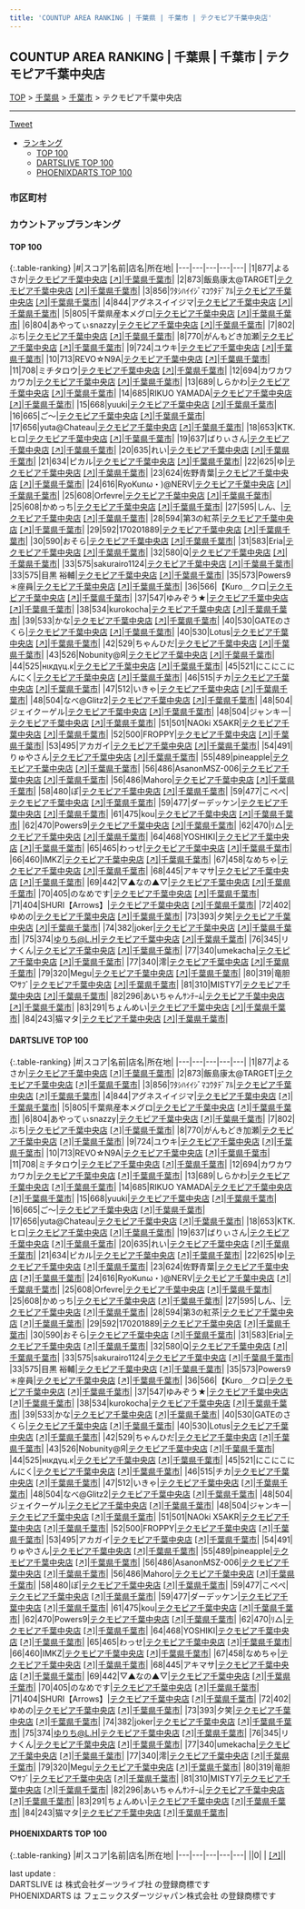 ```yaml
---
title: 'COUNTUP AREA RANKING | 千葉県 | 千葉市 | テクモピア千葉中央店'
---
```

## COUNTUP AREA RANKING | 千葉県 | 千葉市 | テクモピア千葉中央店

[TOP](/darts/rank/) > [千葉県](/darts/rank/千葉県/) > [千葉市](/darts/rank/千葉県/千葉市/) > テクモピア千葉中央店

___

<a href="https://twitter.com/share?ref_src=twsrc%5Etfw" data-text="COUNTUP AREA RANKING | 千葉県千葉市テクモピア千葉中央店" class="twitter-share-button" data-hashtags="DARTSLIVE,PHOENIXDARTS,darts,ダーツ" data-show-count="false">Tweet</a>

* [ランキング](#カウントアップランキング)
    * [TOP 100](#top-100)
    * [DARTSLIVE TOP 100](#dartslive-top-100)
    * [PHOENIXDARTS TOP 100](#phoenixdarts-top-100)

### 市区町村

<ul>

</ul>

### カウントアップランキング

#### TOP 100



{:.table-ranking}
|#|スコア|名前|店名|所在地|
|---|---|---|---|---|
|1|877|<span class="rank-name-dl">よるさか</span>|<a href="/darts/rank/shops/e2816240b1d496915f9f3321c1147265.html">テクモピア千葉中央店</a> <a href="https://search.dartslive.com/jp/shop/e2816240b1d496915f9f3321c1147265">[↗]</a>|<a href="/darts/rank/千葉県/千葉市">千葉県千葉市</a>|
|2|873|<span class="rank-name-dl">飯島康太@TARGET</span>|<a href="/darts/rank/shops/e2816240b1d496915f9f3321c1147265.html">テクモピア千葉中央店</a> <a href="https://search.dartslive.com/jp/shop/e2816240b1d496915f9f3321c1147265">[↗]</a>|<a href="/darts/rank/千葉県/千葉市">千葉県千葉市</a>|
|3|856|<span class="rank-name-dl">ﾜﾀｼﾊｲｲｼﾞﾏｺｳﾀﾃﾞｱﾙ</span>|<a href="/darts/rank/shops/e2816240b1d496915f9f3321c1147265.html">テクモピア千葉中央店</a> <a href="https://search.dartslive.com/jp/shop/e2816240b1d496915f9f3321c1147265">[↗]</a>|<a href="/darts/rank/千葉県/千葉市">千葉県千葉市</a>|
|4|844|<span class="rank-name-dl">アグネスイイジマ</span>|<a href="/darts/rank/shops/e2816240b1d496915f9f3321c1147265.html">テクモピア千葉中央店</a> <a href="https://search.dartslive.com/jp/shop/e2816240b1d496915f9f3321c1147265">[↗]</a>|<a href="/darts/rank/千葉県/千葉市">千葉県千葉市</a>|
|5|805|<span class="rank-name-dl">千葉県産本メグロ</span>|<a href="/darts/rank/shops/e2816240b1d496915f9f3321c1147265.html">テクモピア千葉中央店</a> <a href="https://search.dartslive.com/jp/shop/e2816240b1d496915f9f3321c1147265">[↗]</a>|<a href="/darts/rank/千葉県/千葉市">千葉県千葉市</a>|
|6|804|<span class="rank-name-dl">あやってぃsnazzy</span>|<a href="/darts/rank/shops/e2816240b1d496915f9f3321c1147265.html">テクモピア千葉中央店</a> <a href="https://search.dartslive.com/jp/shop/e2816240b1d496915f9f3321c1147265">[↗]</a>|<a href="/darts/rank/千葉県/千葉市">千葉県千葉市</a>|
|7|802|<span class="rank-name-dl">ぶち</span>|<a href="/darts/rank/shops/e2816240b1d496915f9f3321c1147265.html">テクモピア千葉中央店</a> <a href="https://search.dartslive.com/jp/shop/e2816240b1d496915f9f3321c1147265">[↗]</a>|<a href="/darts/rank/千葉県/千葉市">千葉県千葉市</a>|
|8|770|<span class="rank-name-dl">がんもどき加瀬</span>|<a href="/darts/rank/shops/e2816240b1d496915f9f3321c1147265.html">テクモピア千葉中央店</a> <a href="https://search.dartslive.com/jp/shop/e2816240b1d496915f9f3321c1147265">[↗]</a>|<a href="/darts/rank/千葉県/千葉市">千葉県千葉市</a>|
|9|724|<span class="rank-name-dl">ユウキ</span>|<a href="/darts/rank/shops/e2816240b1d496915f9f3321c1147265.html">テクモピア千葉中央店</a> <a href="https://search.dartslive.com/jp/shop/e2816240b1d496915f9f3321c1147265">[↗]</a>|<a href="/darts/rank/千葉県/千葉市">千葉県千葉市</a>|
|10|713|<span class="rank-name-dl">REVO☆N9A</span>|<a href="/darts/rank/shops/e2816240b1d496915f9f3321c1147265.html">テクモピア千葉中央店</a> <a href="https://search.dartslive.com/jp/shop/e2816240b1d496915f9f3321c1147265">[↗]</a>|<a href="/darts/rank/千葉県/千葉市">千葉県千葉市</a>|
|11|708|<span class="rank-name-dl">ミチタロウ</span>|<a href="/darts/rank/shops/e2816240b1d496915f9f3321c1147265.html">テクモピア千葉中央店</a> <a href="https://search.dartslive.com/jp/shop/e2816240b1d496915f9f3321c1147265">[↗]</a>|<a href="/darts/rank/千葉県/千葉市">千葉県千葉市</a>|
|12|694|<span class="rank-name-dl">カワカワカワカ</span>|<a href="/darts/rank/shops/e2816240b1d496915f9f3321c1147265.html">テクモピア千葉中央店</a> <a href="https://search.dartslive.com/jp/shop/e2816240b1d496915f9f3321c1147265">[↗]</a>|<a href="/darts/rank/千葉県/千葉市">千葉県千葉市</a>|
|13|689|<span class="rank-name-dl">しらかわ</span>|<a href="/darts/rank/shops/e2816240b1d496915f9f3321c1147265.html">テクモピア千葉中央店</a> <a href="https://search.dartslive.com/jp/shop/e2816240b1d496915f9f3321c1147265">[↗]</a>|<a href="/darts/rank/千葉県/千葉市">千葉県千葉市</a>|
|14|685|<span class="rank-name-dl">RIKUO YAMADA</span>|<a href="/darts/rank/shops/e2816240b1d496915f9f3321c1147265.html">テクモピア千葉中央店</a> <a href="https://search.dartslive.com/jp/shop/e2816240b1d496915f9f3321c1147265">[↗]</a>|<a href="/darts/rank/千葉県/千葉市">千葉県千葉市</a>|
|15|668|<span class="rank-name-dl">yuuki</span>|<a href="/darts/rank/shops/e2816240b1d496915f9f3321c1147265.html">テクモピア千葉中央店</a> <a href="https://search.dartslive.com/jp/shop/e2816240b1d496915f9f3321c1147265">[↗]</a>|<a href="/darts/rank/千葉県/千葉市">千葉県千葉市</a>|
|16|665|<span class="rank-name-dl">ご〜</span>|<a href="/darts/rank/shops/e2816240b1d496915f9f3321c1147265.html">テクモピア千葉中央店</a> <a href="https://search.dartslive.com/jp/shop/e2816240b1d496915f9f3321c1147265">[↗]</a>|<a href="/darts/rank/千葉県/千葉市">千葉県千葉市</a>|
|17|656|<span class="rank-name-dl">yuta@Chateau</span>|<a href="/darts/rank/shops/e2816240b1d496915f9f3321c1147265.html">テクモピア千葉中央店</a> <a href="https://search.dartslive.com/jp/shop/e2816240b1d496915f9f3321c1147265">[↗]</a>|<a href="/darts/rank/千葉県/千葉市">千葉県千葉市</a>|
|18|653|<span class="rank-name-dl">KTK.ヒロ</span>|<a href="/darts/rank/shops/e2816240b1d496915f9f3321c1147265.html">テクモピア千葉中央店</a> <a href="https://search.dartslive.com/jp/shop/e2816240b1d496915f9f3321c1147265">[↗]</a>|<a href="/darts/rank/千葉県/千葉市">千葉県千葉市</a>|
|19|637|<span class="rank-name-dl">ばりぃさん</span>|<a href="/darts/rank/shops/e2816240b1d496915f9f3321c1147265.html">テクモピア千葉中央店</a> <a href="https://search.dartslive.com/jp/shop/e2816240b1d496915f9f3321c1147265">[↗]</a>|<a href="/darts/rank/千葉県/千葉市">千葉県千葉市</a>|
|20|635|<span class="rank-name-dl">れい</span>|<a href="/darts/rank/shops/e2816240b1d496915f9f3321c1147265.html">テクモピア千葉中央店</a> <a href="https://search.dartslive.com/jp/shop/e2816240b1d496915f9f3321c1147265">[↗]</a>|<a href="/darts/rank/千葉県/千葉市">千葉県千葉市</a>|
|21|634|<span class="rank-name-dl">ピカル</span>|<a href="/darts/rank/shops/e2816240b1d496915f9f3321c1147265.html">テクモピア千葉中央店</a> <a href="https://search.dartslive.com/jp/shop/e2816240b1d496915f9f3321c1147265">[↗]</a>|<a href="/darts/rank/千葉県/千葉市">千葉県千葉市</a>|
|22|625|<span class="rank-name-dl">ゆ</span>|<a href="/darts/rank/shops/e2816240b1d496915f9f3321c1147265.html">テクモピア千葉中央店</a> <a href="https://search.dartslive.com/jp/shop/e2816240b1d496915f9f3321c1147265">[↗]</a>|<a href="/darts/rank/千葉県/千葉市">千葉県千葉市</a>|
|23|624|<span class="rank-name-dl">佐野青葉</span>|<a href="/darts/rank/shops/e2816240b1d496915f9f3321c1147265.html">テクモピア千葉中央店</a> <a href="https://search.dartslive.com/jp/shop/e2816240b1d496915f9f3321c1147265">[↗]</a>|<a href="/darts/rank/千葉県/千葉市">千葉県千葉市</a>|
|24|616|<span class="rank-name-dl">RyoKunω・)@NERV</span>|<a href="/darts/rank/shops/e2816240b1d496915f9f3321c1147265.html">テクモピア千葉中央店</a> <a href="https://search.dartslive.com/jp/shop/e2816240b1d496915f9f3321c1147265">[↗]</a>|<a href="/darts/rank/千葉県/千葉市">千葉県千葉市</a>|
|25|608|<span class="rank-name-dl">Orfevre</span>|<a href="/darts/rank/shops/e2816240b1d496915f9f3321c1147265.html">テクモピア千葉中央店</a> <a href="https://search.dartslive.com/jp/shop/e2816240b1d496915f9f3321c1147265">[↗]</a>|<a href="/darts/rank/千葉県/千葉市">千葉県千葉市</a>|
|25|608|<span class="rank-name-dl">かめっち</span>|<a href="/darts/rank/shops/e2816240b1d496915f9f3321c1147265.html">テクモピア千葉中央店</a> <a href="https://search.dartslive.com/jp/shop/e2816240b1d496915f9f3321c1147265">[↗]</a>|<a href="/darts/rank/千葉県/千葉市">千葉県千葉市</a>|
|27|595|<span class="rank-name-dl">しん、</span>|<a href="/darts/rank/shops/e2816240b1d496915f9f3321c1147265.html">テクモピア千葉中央店</a> <a href="https://search.dartslive.com/jp/shop/e2816240b1d496915f9f3321c1147265">[↗]</a>|<a href="/darts/rank/千葉県/千葉市">千葉県千葉市</a>|
|28|594|<span class="rank-name-dl">第3の紅茶</span>|<a href="/darts/rank/shops/e2816240b1d496915f9f3321c1147265.html">テクモピア千葉中央店</a> <a href="https://search.dartslive.com/jp/shop/e2816240b1d496915f9f3321c1147265">[↗]</a>|<a href="/darts/rank/千葉県/千葉市">千葉県千葉市</a>|
|29|592|<span class="rank-name-dl">170201889</span>|<a href="/darts/rank/shops/e2816240b1d496915f9f3321c1147265.html">テクモピア千葉中央店</a> <a href="https://search.dartslive.com/jp/shop/e2816240b1d496915f9f3321c1147265">[↗]</a>|<a href="/darts/rank/千葉県/千葉市">千葉県千葉市</a>|
|30|590|<span class="rank-name-dl">おそら</span>|<a href="/darts/rank/shops/e2816240b1d496915f9f3321c1147265.html">テクモピア千葉中央店</a> <a href="https://search.dartslive.com/jp/shop/e2816240b1d496915f9f3321c1147265">[↗]</a>|<a href="/darts/rank/千葉県/千葉市">千葉県千葉市</a>|
|31|583|<span class="rank-name-dl">Eria</span>|<a href="/darts/rank/shops/e2816240b1d496915f9f3321c1147265.html">テクモピア千葉中央店</a> <a href="https://search.dartslive.com/jp/shop/e2816240b1d496915f9f3321c1147265">[↗]</a>|<a href="/darts/rank/千葉県/千葉市">千葉県千葉市</a>|
|32|580|<span class="rank-name-dl">Q</span>|<a href="/darts/rank/shops/e2816240b1d496915f9f3321c1147265.html">テクモピア千葉中央店</a> <a href="https://search.dartslive.com/jp/shop/e2816240b1d496915f9f3321c1147265">[↗]</a>|<a href="/darts/rank/千葉県/千葉市">千葉県千葉市</a>|
|33|575|<span class="rank-name-dl">sakurairo1124</span>|<a href="/darts/rank/shops/e2816240b1d496915f9f3321c1147265.html">テクモピア千葉中央店</a> <a href="https://search.dartslive.com/jp/shop/e2816240b1d496915f9f3321c1147265">[↗]</a>|<a href="/darts/rank/千葉県/千葉市">千葉県千葉市</a>|
|33|575|<span class="rank-name-dl">目黒 裕輔</span>|<a href="/darts/rank/shops/e2816240b1d496915f9f3321c1147265.html">テクモピア千葉中央店</a> <a href="https://search.dartslive.com/jp/shop/e2816240b1d496915f9f3321c1147265">[↗]</a>|<a href="/darts/rank/千葉県/千葉市">千葉県千葉市</a>|
|35|573|<span class="rank-name-dl">Powers9＊座員</span>|<a href="/darts/rank/shops/e2816240b1d496915f9f3321c1147265.html">テクモピア千葉中央店</a> <a href="https://search.dartslive.com/jp/shop/e2816240b1d496915f9f3321c1147265">[↗]</a>|<a href="/darts/rank/千葉県/千葉市">千葉県千葉市</a>|
|36|566|<span class="rank-name-dl">【Kuro＿クロ</span>|<a href="/darts/rank/shops/e2816240b1d496915f9f3321c1147265.html">テクモピア千葉中央店</a> <a href="https://search.dartslive.com/jp/shop/e2816240b1d496915f9f3321c1147265">[↗]</a>|<a href="/darts/rank/千葉県/千葉市">千葉県千葉市</a>|
|37|547|<span class="rank-name-dl">ゆみぞう★</span>|<a href="/darts/rank/shops/e2816240b1d496915f9f3321c1147265.html">テクモピア千葉中央店</a> <a href="https://search.dartslive.com/jp/shop/e2816240b1d496915f9f3321c1147265">[↗]</a>|<a href="/darts/rank/千葉県/千葉市">千葉県千葉市</a>|
|38|534|<span class="rank-name-dl">kurokocha</span>|<a href="/darts/rank/shops/e2816240b1d496915f9f3321c1147265.html">テクモピア千葉中央店</a> <a href="https://search.dartslive.com/jp/shop/e2816240b1d496915f9f3321c1147265">[↗]</a>|<a href="/darts/rank/千葉県/千葉市">千葉県千葉市</a>|
|39|533|<span class="rank-name-dl">かな</span>|<a href="/darts/rank/shops/e2816240b1d496915f9f3321c1147265.html">テクモピア千葉中央店</a> <a href="https://search.dartslive.com/jp/shop/e2816240b1d496915f9f3321c1147265">[↗]</a>|<a href="/darts/rank/千葉県/千葉市">千葉県千葉市</a>|
|40|530|<span class="rank-name-dl">GATEのさくら</span>|<a href="/darts/rank/shops/e2816240b1d496915f9f3321c1147265.html">テクモピア千葉中央店</a> <a href="https://search.dartslive.com/jp/shop/e2816240b1d496915f9f3321c1147265">[↗]</a>|<a href="/darts/rank/千葉県/千葉市">千葉県千葉市</a>|
|40|530|<span class="rank-name-dl">Lotus</span>|<a href="/darts/rank/shops/e2816240b1d496915f9f3321c1147265.html">テクモピア千葉中央店</a> <a href="https://search.dartslive.com/jp/shop/e2816240b1d496915f9f3321c1147265">[↗]</a>|<a href="/darts/rank/千葉県/千葉市">千葉県千葉市</a>|
|42|529|<span class="rank-name-dl">ちゃんひだ</span>|<a href="/darts/rank/shops/e2816240b1d496915f9f3321c1147265.html">テクモピア千葉中央店</a> <a href="https://search.dartslive.com/jp/shop/e2816240b1d496915f9f3321c1147265">[↗]</a>|<a href="/darts/rank/千葉県/千葉市">千葉県千葉市</a>|
|43|526|<span class="rank-name-dl">Nobunity@Я</span>|<a href="/darts/rank/shops/e2816240b1d496915f9f3321c1147265.html">テクモピア千葉中央店</a> <a href="https://search.dartslive.com/jp/shop/e2816240b1d496915f9f3321c1147265">[↗]</a>|<a href="/darts/rank/千葉県/千葉市">千葉県千葉市</a>|
|44|525|<span class="rank-name-dl">нικдγц.κ</span>|<a href="/darts/rank/shops/e2816240b1d496915f9f3321c1147265.html">テクモピア千葉中央店</a> <a href="https://search.dartslive.com/jp/shop/e2816240b1d496915f9f3321c1147265">[↗]</a>|<a href="/darts/rank/千葉県/千葉市">千葉県千葉市</a>|
|45|521|<span class="rank-name-dl">にこにこにんにく</span>|<a href="/darts/rank/shops/e2816240b1d496915f9f3321c1147265.html">テクモピア千葉中央店</a> <a href="https://search.dartslive.com/jp/shop/e2816240b1d496915f9f3321c1147265">[↗]</a>|<a href="/darts/rank/千葉県/千葉市">千葉県千葉市</a>|
|46|515|<span class="rank-name-dl">チカ</span>|<a href="/darts/rank/shops/e2816240b1d496915f9f3321c1147265.html">テクモピア千葉中央店</a> <a href="https://search.dartslive.com/jp/shop/e2816240b1d496915f9f3321c1147265">[↗]</a>|<a href="/darts/rank/千葉県/千葉市">千葉県千葉市</a>|
|47|512|<span class="rank-name-dl">いきゃ</span>|<a href="/darts/rank/shops/e2816240b1d496915f9f3321c1147265.html">テクモピア千葉中央店</a> <a href="https://search.dartslive.com/jp/shop/e2816240b1d496915f9f3321c1147265">[↗]</a>|<a href="/darts/rank/千葉県/千葉市">千葉県千葉市</a>|
|48|504|<span class="rank-name-dl">なべ@Glitz2</span>|<a href="/darts/rank/shops/e2816240b1d496915f9f3321c1147265.html">テクモピア千葉中央店</a> <a href="https://search.dartslive.com/jp/shop/e2816240b1d496915f9f3321c1147265">[↗]</a>|<a href="/darts/rank/千葉県/千葉市">千葉県千葉市</a>|
|48|504|<span class="rank-name-dl">ジェイクーゲル</span>|<a href="/darts/rank/shops/e2816240b1d496915f9f3321c1147265.html">テクモピア千葉中央店</a> <a href="https://search.dartslive.com/jp/shop/e2816240b1d496915f9f3321c1147265">[↗]</a>|<a href="/darts/rank/千葉県/千葉市">千葉県千葉市</a>|
|48|504|<span class="rank-name-dl">ジャンキー</span>|<a href="/darts/rank/shops/e2816240b1d496915f9f3321c1147265.html">テクモピア千葉中央店</a> <a href="https://search.dartslive.com/jp/shop/e2816240b1d496915f9f3321c1147265">[↗]</a>|<a href="/darts/rank/千葉県/千葉市">千葉県千葉市</a>|
|51|501|<span class="rank-name-dl">NAOki X5AKR</span>|<a href="/darts/rank/shops/e2816240b1d496915f9f3321c1147265.html">テクモピア千葉中央店</a> <a href="https://search.dartslive.com/jp/shop/e2816240b1d496915f9f3321c1147265">[↗]</a>|<a href="/darts/rank/千葉県/千葉市">千葉県千葉市</a>|
|52|500|<span class="rank-name-dl">FROPPY</span>|<a href="/darts/rank/shops/e2816240b1d496915f9f3321c1147265.html">テクモピア千葉中央店</a> <a href="https://search.dartslive.com/jp/shop/e2816240b1d496915f9f3321c1147265">[↗]</a>|<a href="/darts/rank/千葉県/千葉市">千葉県千葉市</a>|
|53|495|<span class="rank-name-dl">アカガイ</span>|<a href="/darts/rank/shops/e2816240b1d496915f9f3321c1147265.html">テクモピア千葉中央店</a> <a href="https://search.dartslive.com/jp/shop/e2816240b1d496915f9f3321c1147265">[↗]</a>|<a href="/darts/rank/千葉県/千葉市">千葉県千葉市</a>|
|54|491|<span class="rank-name-dl">りゅやさん</span>|<a href="/darts/rank/shops/e2816240b1d496915f9f3321c1147265.html">テクモピア千葉中央店</a> <a href="https://search.dartslive.com/jp/shop/e2816240b1d496915f9f3321c1147265">[↗]</a>|<a href="/darts/rank/千葉県/千葉市">千葉県千葉市</a>|
|55|489|<span class="rank-name-dl">pineapple</span>|<a href="/darts/rank/shops/e2816240b1d496915f9f3321c1147265.html">テクモピア千葉中央店</a> <a href="https://search.dartslive.com/jp/shop/e2816240b1d496915f9f3321c1147265">[↗]</a>|<a href="/darts/rank/千葉県/千葉市">千葉県千葉市</a>|
|56|486|<span class="rank-name-dl">AsanonMSZ-006</span>|<a href="/darts/rank/shops/e2816240b1d496915f9f3321c1147265.html">テクモピア千葉中央店</a> <a href="https://search.dartslive.com/jp/shop/e2816240b1d496915f9f3321c1147265">[↗]</a>|<a href="/darts/rank/千葉県/千葉市">千葉県千葉市</a>|
|56|486|<span class="rank-name-dl">Mahoro</span>|<a href="/darts/rank/shops/e2816240b1d496915f9f3321c1147265.html">テクモピア千葉中央店</a> <a href="https://search.dartslive.com/jp/shop/e2816240b1d496915f9f3321c1147265">[↗]</a>|<a href="/darts/rank/千葉県/千葉市">千葉県千葉市</a>|
|58|480|<span class="rank-name-dl">ぽ</span>|<a href="/darts/rank/shops/e2816240b1d496915f9f3321c1147265.html">テクモピア千葉中央店</a> <a href="https://search.dartslive.com/jp/shop/e2816240b1d496915f9f3321c1147265">[↗]</a>|<a href="/darts/rank/千葉県/千葉市">千葉県千葉市</a>|
|59|477|<span class="rank-name-dl">こぺぺ</span>|<a href="/darts/rank/shops/e2816240b1d496915f9f3321c1147265.html">テクモピア千葉中央店</a> <a href="https://search.dartslive.com/jp/shop/e2816240b1d496915f9f3321c1147265">[↗]</a>|<a href="/darts/rank/千葉県/千葉市">千葉県千葉市</a>|
|59|477|<span class="rank-name-dl">ダーデッケン</span>|<a href="/darts/rank/shops/e2816240b1d496915f9f3321c1147265.html">テクモピア千葉中央店</a> <a href="https://search.dartslive.com/jp/shop/e2816240b1d496915f9f3321c1147265">[↗]</a>|<a href="/darts/rank/千葉県/千葉市">千葉県千葉市</a>|
|61|475|<span class="rank-name-dl">kou</span>|<a href="/darts/rank/shops/e2816240b1d496915f9f3321c1147265.html">テクモピア千葉中央店</a> <a href="https://search.dartslive.com/jp/shop/e2816240b1d496915f9f3321c1147265">[↗]</a>|<a href="/darts/rank/千葉県/千葉市">千葉県千葉市</a>|
|62|470|<span class="rank-name-dl">Powers9</span>|<a href="/darts/rank/shops/e2816240b1d496915f9f3321c1147265.html">テクモピア千葉中央店</a> <a href="https://search.dartslive.com/jp/shop/e2816240b1d496915f9f3321c1147265">[↗]</a>|<a href="/darts/rank/千葉県/千葉市">千葉県千葉市</a>|
|62|470|<span class="rank-name-dl">ﾘ△</span>|<a href="/darts/rank/shops/e2816240b1d496915f9f3321c1147265.html">テクモピア千葉中央店</a> <a href="https://search.dartslive.com/jp/shop/e2816240b1d496915f9f3321c1147265">[↗]</a>|<a href="/darts/rank/千葉県/千葉市">千葉県千葉市</a>|
|64|468|<span class="rank-name-dl">YOSHIKI</span>|<a href="/darts/rank/shops/e2816240b1d496915f9f3321c1147265.html">テクモピア千葉中央店</a> <a href="https://search.dartslive.com/jp/shop/e2816240b1d496915f9f3321c1147265">[↗]</a>|<a href="/darts/rank/千葉県/千葉市">千葉県千葉市</a>|
|65|465|<span class="rank-name-dl">わっせ</span>|<a href="/darts/rank/shops/e2816240b1d496915f9f3321c1147265.html">テクモピア千葉中央店</a> <a href="https://search.dartslive.com/jp/shop/e2816240b1d496915f9f3321c1147265">[↗]</a>|<a href="/darts/rank/千葉県/千葉市">千葉県千葉市</a>|
|66|460|<span class="rank-name-dl">IMKZ</span>|<a href="/darts/rank/shops/e2816240b1d496915f9f3321c1147265.html">テクモピア千葉中央店</a> <a href="https://search.dartslive.com/jp/shop/e2816240b1d496915f9f3321c1147265">[↗]</a>|<a href="/darts/rank/千葉県/千葉市">千葉県千葉市</a>|
|67|458|<span class="rank-name-dl">なめちゃ</span>|<a href="/darts/rank/shops/e2816240b1d496915f9f3321c1147265.html">テクモピア千葉中央店</a> <a href="https://search.dartslive.com/jp/shop/e2816240b1d496915f9f3321c1147265">[↗]</a>|<a href="/darts/rank/千葉県/千葉市">千葉県千葉市</a>|
|68|445|<span class="rank-name-dl">アキマサ</span>|<a href="/darts/rank/shops/e2816240b1d496915f9f3321c1147265.html">テクモピア千葉中央店</a> <a href="https://search.dartslive.com/jp/shop/e2816240b1d496915f9f3321c1147265">[↗]</a>|<a href="/darts/rank/千葉県/千葉市">千葉県千葉市</a>|
|69|442|<span class="rank-name-dl">▽▲なの▲▽</span>|<a href="/darts/rank/shops/e2816240b1d496915f9f3321c1147265.html">テクモピア千葉中央店</a> <a href="https://search.dartslive.com/jp/shop/e2816240b1d496915f9f3321c1147265">[↗]</a>|<a href="/darts/rank/千葉県/千葉市">千葉県千葉市</a>|
|70|405|<span class="rank-name-dl">のなめです</span>|<a href="/darts/rank/shops/e2816240b1d496915f9f3321c1147265.html">テクモピア千葉中央店</a> <a href="https://search.dartslive.com/jp/shop/e2816240b1d496915f9f3321c1147265">[↗]</a>|<a href="/darts/rank/千葉県/千葉市">千葉県千葉市</a>|
|71|404|<span class="rank-name-dl">SHURI【Arrows】</span>|<a href="/darts/rank/shops/e2816240b1d496915f9f3321c1147265.html">テクモピア千葉中央店</a> <a href="https://search.dartslive.com/jp/shop/e2816240b1d496915f9f3321c1147265">[↗]</a>|<a href="/darts/rank/千葉県/千葉市">千葉県千葉市</a>|
|72|402|<span class="rank-name-dl">ゆめの</span>|<a href="/darts/rank/shops/e2816240b1d496915f9f3321c1147265.html">テクモピア千葉中央店</a> <a href="https://search.dartslive.com/jp/shop/e2816240b1d496915f9f3321c1147265">[↗]</a>|<a href="/darts/rank/千葉県/千葉市">千葉県千葉市</a>|
|73|393|<span class="rank-name-dl">夕笑</span>|<a href="/darts/rank/shops/e2816240b1d496915f9f3321c1147265.html">テクモピア千葉中央店</a> <a href="https://search.dartslive.com/jp/shop/e2816240b1d496915f9f3321c1147265">[↗]</a>|<a href="/darts/rank/千葉県/千葉市">千葉県千葉市</a>|
|74|382|<span class="rank-name-dl">joker</span>|<a href="/darts/rank/shops/e2816240b1d496915f9f3321c1147265.html">テクモピア千葉中央店</a> <a href="https://search.dartslive.com/jp/shop/e2816240b1d496915f9f3321c1147265">[↗]</a>|<a href="/darts/rank/千葉県/千葉市">千葉県千葉市</a>|
|75|374|<span class="rank-name-dl">ゆりち@L.H</span>|<a href="/darts/rank/shops/e2816240b1d496915f9f3321c1147265.html">テクモピア千葉中央店</a> <a href="https://search.dartslive.com/jp/shop/e2816240b1d496915f9f3321c1147265">[↗]</a>|<a href="/darts/rank/千葉県/千葉市">千葉県千葉市</a>|
|76|345|<span class="rank-name-dl">リナくん</span>|<a href="/darts/rank/shops/e2816240b1d496915f9f3321c1147265.html">テクモピア千葉中央店</a> <a href="https://search.dartslive.com/jp/shop/e2816240b1d496915f9f3321c1147265">[↗]</a>|<a href="/darts/rank/千葉県/千葉市">千葉県千葉市</a>|
|77|340|<span class="rank-name-dl">umekacha</span>|<a href="/darts/rank/shops/e2816240b1d496915f9f3321c1147265.html">テクモピア千葉中央店</a> <a href="https://search.dartslive.com/jp/shop/e2816240b1d496915f9f3321c1147265">[↗]</a>|<a href="/darts/rank/千葉県/千葉市">千葉県千葉市</a>|
|77|340|<span class="rank-name-dl">澪</span>|<a href="/darts/rank/shops/e2816240b1d496915f9f3321c1147265.html">テクモピア千葉中央店</a> <a href="https://search.dartslive.com/jp/shop/e2816240b1d496915f9f3321c1147265">[↗]</a>|<a href="/darts/rank/千葉県/千葉市">千葉県千葉市</a>|
|79|320|<span class="rank-name-dl">Megu</span>|<a href="/darts/rank/shops/e2816240b1d496915f9f3321c1147265.html">テクモピア千葉中央店</a> <a href="https://search.dartslive.com/jp/shop/e2816240b1d496915f9f3321c1147265">[↗]</a>|<a href="/darts/rank/千葉県/千葉市">千葉県千葉市</a>|
|80|319|<span class="rank-name-dl">竜胆♡ｻﾌﾞ</span>|<a href="/darts/rank/shops/e2816240b1d496915f9f3321c1147265.html">テクモピア千葉中央店</a> <a href="https://search.dartslive.com/jp/shop/e2816240b1d496915f9f3321c1147265">[↗]</a>|<a href="/darts/rank/千葉県/千葉市">千葉県千葉市</a>|
|81|310|<span class="rank-name-dl">MISTY7</span>|<a href="/darts/rank/shops/e2816240b1d496915f9f3321c1147265.html">テクモピア千葉中央店</a> <a href="https://search.dartslive.com/jp/shop/e2816240b1d496915f9f3321c1147265">[↗]</a>|<a href="/darts/rank/千葉県/千葉市">千葉県千葉市</a>|
|82|296|<span class="rank-name-dl">あいちゃんｻﾝﾁｰﾑ</span>|<a href="/darts/rank/shops/e2816240b1d496915f9f3321c1147265.html">テクモピア千葉中央店</a> <a href="https://search.dartslive.com/jp/shop/e2816240b1d496915f9f3321c1147265">[↗]</a>|<a href="/darts/rank/千葉県/千葉市">千葉県千葉市</a>|
|83|291|<span class="rank-name-dl">ちょんめい</span>|<a href="/darts/rank/shops/e2816240b1d496915f9f3321c1147265.html">テクモピア千葉中央店</a> <a href="https://search.dartslive.com/jp/shop/e2816240b1d496915f9f3321c1147265">[↗]</a>|<a href="/darts/rank/千葉県/千葉市">千葉県千葉市</a>|
|84|243|<span class="rank-name-dl">猫マタ</span>|<a href="/darts/rank/shops/e2816240b1d496915f9f3321c1147265.html">テクモピア千葉中央店</a> <a href="https://search.dartslive.com/jp/shop/e2816240b1d496915f9f3321c1147265">[↗]</a>|<a href="/darts/rank/千葉県/千葉市">千葉県千葉市</a>|


#### DARTSLIVE TOP 100



{:.table-ranking}
|#|スコア|名前|店名|所在地|
|---|---|---|---|---|
|1|877|<span class="rank-name-dl">よるさか</span>|<a href="/darts/rank/shops/e2816240b1d496915f9f3321c1147265.html">テクモピア千葉中央店</a> <a href="https://search.dartslive.com/jp/shop/e2816240b1d496915f9f3321c1147265">[↗]</a>|<a href="/darts/rank/千葉県/千葉市">千葉県千葉市</a>|
|2|873|<span class="rank-name-dl">飯島康太@TARGET</span>|<a href="/darts/rank/shops/e2816240b1d496915f9f3321c1147265.html">テクモピア千葉中央店</a> <a href="https://search.dartslive.com/jp/shop/e2816240b1d496915f9f3321c1147265">[↗]</a>|<a href="/darts/rank/千葉県/千葉市">千葉県千葉市</a>|
|3|856|<span class="rank-name-dl">ﾜﾀｼﾊｲｲｼﾞﾏｺｳﾀﾃﾞｱﾙ</span>|<a href="/darts/rank/shops/e2816240b1d496915f9f3321c1147265.html">テクモピア千葉中央店</a> <a href="https://search.dartslive.com/jp/shop/e2816240b1d496915f9f3321c1147265">[↗]</a>|<a href="/darts/rank/千葉県/千葉市">千葉県千葉市</a>|
|4|844|<span class="rank-name-dl">アグネスイイジマ</span>|<a href="/darts/rank/shops/e2816240b1d496915f9f3321c1147265.html">テクモピア千葉中央店</a> <a href="https://search.dartslive.com/jp/shop/e2816240b1d496915f9f3321c1147265">[↗]</a>|<a href="/darts/rank/千葉県/千葉市">千葉県千葉市</a>|
|5|805|<span class="rank-name-dl">千葉県産本メグロ</span>|<a href="/darts/rank/shops/e2816240b1d496915f9f3321c1147265.html">テクモピア千葉中央店</a> <a href="https://search.dartslive.com/jp/shop/e2816240b1d496915f9f3321c1147265">[↗]</a>|<a href="/darts/rank/千葉県/千葉市">千葉県千葉市</a>|
|6|804|<span class="rank-name-dl">あやってぃsnazzy</span>|<a href="/darts/rank/shops/e2816240b1d496915f9f3321c1147265.html">テクモピア千葉中央店</a> <a href="https://search.dartslive.com/jp/shop/e2816240b1d496915f9f3321c1147265">[↗]</a>|<a href="/darts/rank/千葉県/千葉市">千葉県千葉市</a>|
|7|802|<span class="rank-name-dl">ぶち</span>|<a href="/darts/rank/shops/e2816240b1d496915f9f3321c1147265.html">テクモピア千葉中央店</a> <a href="https://search.dartslive.com/jp/shop/e2816240b1d496915f9f3321c1147265">[↗]</a>|<a href="/darts/rank/千葉県/千葉市">千葉県千葉市</a>|
|8|770|<span class="rank-name-dl">がんもどき加瀬</span>|<a href="/darts/rank/shops/e2816240b1d496915f9f3321c1147265.html">テクモピア千葉中央店</a> <a href="https://search.dartslive.com/jp/shop/e2816240b1d496915f9f3321c1147265">[↗]</a>|<a href="/darts/rank/千葉県/千葉市">千葉県千葉市</a>|
|9|724|<span class="rank-name-dl">ユウキ</span>|<a href="/darts/rank/shops/e2816240b1d496915f9f3321c1147265.html">テクモピア千葉中央店</a> <a href="https://search.dartslive.com/jp/shop/e2816240b1d496915f9f3321c1147265">[↗]</a>|<a href="/darts/rank/千葉県/千葉市">千葉県千葉市</a>|
|10|713|<span class="rank-name-dl">REVO☆N9A</span>|<a href="/darts/rank/shops/e2816240b1d496915f9f3321c1147265.html">テクモピア千葉中央店</a> <a href="https://search.dartslive.com/jp/shop/e2816240b1d496915f9f3321c1147265">[↗]</a>|<a href="/darts/rank/千葉県/千葉市">千葉県千葉市</a>|
|11|708|<span class="rank-name-dl">ミチタロウ</span>|<a href="/darts/rank/shops/e2816240b1d496915f9f3321c1147265.html">テクモピア千葉中央店</a> <a href="https://search.dartslive.com/jp/shop/e2816240b1d496915f9f3321c1147265">[↗]</a>|<a href="/darts/rank/千葉県/千葉市">千葉県千葉市</a>|
|12|694|<span class="rank-name-dl">カワカワカワカ</span>|<a href="/darts/rank/shops/e2816240b1d496915f9f3321c1147265.html">テクモピア千葉中央店</a> <a href="https://search.dartslive.com/jp/shop/e2816240b1d496915f9f3321c1147265">[↗]</a>|<a href="/darts/rank/千葉県/千葉市">千葉県千葉市</a>|
|13|689|<span class="rank-name-dl">しらかわ</span>|<a href="/darts/rank/shops/e2816240b1d496915f9f3321c1147265.html">テクモピア千葉中央店</a> <a href="https://search.dartslive.com/jp/shop/e2816240b1d496915f9f3321c1147265">[↗]</a>|<a href="/darts/rank/千葉県/千葉市">千葉県千葉市</a>|
|14|685|<span class="rank-name-dl">RIKUO YAMADA</span>|<a href="/darts/rank/shops/e2816240b1d496915f9f3321c1147265.html">テクモピア千葉中央店</a> <a href="https://search.dartslive.com/jp/shop/e2816240b1d496915f9f3321c1147265">[↗]</a>|<a href="/darts/rank/千葉県/千葉市">千葉県千葉市</a>|
|15|668|<span class="rank-name-dl">yuuki</span>|<a href="/darts/rank/shops/e2816240b1d496915f9f3321c1147265.html">テクモピア千葉中央店</a> <a href="https://search.dartslive.com/jp/shop/e2816240b1d496915f9f3321c1147265">[↗]</a>|<a href="/darts/rank/千葉県/千葉市">千葉県千葉市</a>|
|16|665|<span class="rank-name-dl">ご〜</span>|<a href="/darts/rank/shops/e2816240b1d496915f9f3321c1147265.html">テクモピア千葉中央店</a> <a href="https://search.dartslive.com/jp/shop/e2816240b1d496915f9f3321c1147265">[↗]</a>|<a href="/darts/rank/千葉県/千葉市">千葉県千葉市</a>|
|17|656|<span class="rank-name-dl">yuta@Chateau</span>|<a href="/darts/rank/shops/e2816240b1d496915f9f3321c1147265.html">テクモピア千葉中央店</a> <a href="https://search.dartslive.com/jp/shop/e2816240b1d496915f9f3321c1147265">[↗]</a>|<a href="/darts/rank/千葉県/千葉市">千葉県千葉市</a>|
|18|653|<span class="rank-name-dl">KTK.ヒロ</span>|<a href="/darts/rank/shops/e2816240b1d496915f9f3321c1147265.html">テクモピア千葉中央店</a> <a href="https://search.dartslive.com/jp/shop/e2816240b1d496915f9f3321c1147265">[↗]</a>|<a href="/darts/rank/千葉県/千葉市">千葉県千葉市</a>|
|19|637|<span class="rank-name-dl">ばりぃさん</span>|<a href="/darts/rank/shops/e2816240b1d496915f9f3321c1147265.html">テクモピア千葉中央店</a> <a href="https://search.dartslive.com/jp/shop/e2816240b1d496915f9f3321c1147265">[↗]</a>|<a href="/darts/rank/千葉県/千葉市">千葉県千葉市</a>|
|20|635|<span class="rank-name-dl">れい</span>|<a href="/darts/rank/shops/e2816240b1d496915f9f3321c1147265.html">テクモピア千葉中央店</a> <a href="https://search.dartslive.com/jp/shop/e2816240b1d496915f9f3321c1147265">[↗]</a>|<a href="/darts/rank/千葉県/千葉市">千葉県千葉市</a>|
|21|634|<span class="rank-name-dl">ピカル</span>|<a href="/darts/rank/shops/e2816240b1d496915f9f3321c1147265.html">テクモピア千葉中央店</a> <a href="https://search.dartslive.com/jp/shop/e2816240b1d496915f9f3321c1147265">[↗]</a>|<a href="/darts/rank/千葉県/千葉市">千葉県千葉市</a>|
|22|625|<span class="rank-name-dl">ゆ</span>|<a href="/darts/rank/shops/e2816240b1d496915f9f3321c1147265.html">テクモピア千葉中央店</a> <a href="https://search.dartslive.com/jp/shop/e2816240b1d496915f9f3321c1147265">[↗]</a>|<a href="/darts/rank/千葉県/千葉市">千葉県千葉市</a>|
|23|624|<span class="rank-name-dl">佐野青葉</span>|<a href="/darts/rank/shops/e2816240b1d496915f9f3321c1147265.html">テクモピア千葉中央店</a> <a href="https://search.dartslive.com/jp/shop/e2816240b1d496915f9f3321c1147265">[↗]</a>|<a href="/darts/rank/千葉県/千葉市">千葉県千葉市</a>|
|24|616|<span class="rank-name-dl">RyoKunω・)@NERV</span>|<a href="/darts/rank/shops/e2816240b1d496915f9f3321c1147265.html">テクモピア千葉中央店</a> <a href="https://search.dartslive.com/jp/shop/e2816240b1d496915f9f3321c1147265">[↗]</a>|<a href="/darts/rank/千葉県/千葉市">千葉県千葉市</a>|
|25|608|<span class="rank-name-dl">Orfevre</span>|<a href="/darts/rank/shops/e2816240b1d496915f9f3321c1147265.html">テクモピア千葉中央店</a> <a href="https://search.dartslive.com/jp/shop/e2816240b1d496915f9f3321c1147265">[↗]</a>|<a href="/darts/rank/千葉県/千葉市">千葉県千葉市</a>|
|25|608|<span class="rank-name-dl">かめっち</span>|<a href="/darts/rank/shops/e2816240b1d496915f9f3321c1147265.html">テクモピア千葉中央店</a> <a href="https://search.dartslive.com/jp/shop/e2816240b1d496915f9f3321c1147265">[↗]</a>|<a href="/darts/rank/千葉県/千葉市">千葉県千葉市</a>|
|27|595|<span class="rank-name-dl">しん、</span>|<a href="/darts/rank/shops/e2816240b1d496915f9f3321c1147265.html">テクモピア千葉中央店</a> <a href="https://search.dartslive.com/jp/shop/e2816240b1d496915f9f3321c1147265">[↗]</a>|<a href="/darts/rank/千葉県/千葉市">千葉県千葉市</a>|
|28|594|<span class="rank-name-dl">第3の紅茶</span>|<a href="/darts/rank/shops/e2816240b1d496915f9f3321c1147265.html">テクモピア千葉中央店</a> <a href="https://search.dartslive.com/jp/shop/e2816240b1d496915f9f3321c1147265">[↗]</a>|<a href="/darts/rank/千葉県/千葉市">千葉県千葉市</a>|
|29|592|<span class="rank-name-dl">170201889</span>|<a href="/darts/rank/shops/e2816240b1d496915f9f3321c1147265.html">テクモピア千葉中央店</a> <a href="https://search.dartslive.com/jp/shop/e2816240b1d496915f9f3321c1147265">[↗]</a>|<a href="/darts/rank/千葉県/千葉市">千葉県千葉市</a>|
|30|590|<span class="rank-name-dl">おそら</span>|<a href="/darts/rank/shops/e2816240b1d496915f9f3321c1147265.html">テクモピア千葉中央店</a> <a href="https://search.dartslive.com/jp/shop/e2816240b1d496915f9f3321c1147265">[↗]</a>|<a href="/darts/rank/千葉県/千葉市">千葉県千葉市</a>|
|31|583|<span class="rank-name-dl">Eria</span>|<a href="/darts/rank/shops/e2816240b1d496915f9f3321c1147265.html">テクモピア千葉中央店</a> <a href="https://search.dartslive.com/jp/shop/e2816240b1d496915f9f3321c1147265">[↗]</a>|<a href="/darts/rank/千葉県/千葉市">千葉県千葉市</a>|
|32|580|<span class="rank-name-dl">Q</span>|<a href="/darts/rank/shops/e2816240b1d496915f9f3321c1147265.html">テクモピア千葉中央店</a> <a href="https://search.dartslive.com/jp/shop/e2816240b1d496915f9f3321c1147265">[↗]</a>|<a href="/darts/rank/千葉県/千葉市">千葉県千葉市</a>|
|33|575|<span class="rank-name-dl">sakurairo1124</span>|<a href="/darts/rank/shops/e2816240b1d496915f9f3321c1147265.html">テクモピア千葉中央店</a> <a href="https://search.dartslive.com/jp/shop/e2816240b1d496915f9f3321c1147265">[↗]</a>|<a href="/darts/rank/千葉県/千葉市">千葉県千葉市</a>|
|33|575|<span class="rank-name-dl">目黒 裕輔</span>|<a href="/darts/rank/shops/e2816240b1d496915f9f3321c1147265.html">テクモピア千葉中央店</a> <a href="https://search.dartslive.com/jp/shop/e2816240b1d496915f9f3321c1147265">[↗]</a>|<a href="/darts/rank/千葉県/千葉市">千葉県千葉市</a>|
|35|573|<span class="rank-name-dl">Powers9＊座員</span>|<a href="/darts/rank/shops/e2816240b1d496915f9f3321c1147265.html">テクモピア千葉中央店</a> <a href="https://search.dartslive.com/jp/shop/e2816240b1d496915f9f3321c1147265">[↗]</a>|<a href="/darts/rank/千葉県/千葉市">千葉県千葉市</a>|
|36|566|<span class="rank-name-dl">【Kuro＿クロ</span>|<a href="/darts/rank/shops/e2816240b1d496915f9f3321c1147265.html">テクモピア千葉中央店</a> <a href="https://search.dartslive.com/jp/shop/e2816240b1d496915f9f3321c1147265">[↗]</a>|<a href="/darts/rank/千葉県/千葉市">千葉県千葉市</a>|
|37|547|<span class="rank-name-dl">ゆみぞう★</span>|<a href="/darts/rank/shops/e2816240b1d496915f9f3321c1147265.html">テクモピア千葉中央店</a> <a href="https://search.dartslive.com/jp/shop/e2816240b1d496915f9f3321c1147265">[↗]</a>|<a href="/darts/rank/千葉県/千葉市">千葉県千葉市</a>|
|38|534|<span class="rank-name-dl">kurokocha</span>|<a href="/darts/rank/shops/e2816240b1d496915f9f3321c1147265.html">テクモピア千葉中央店</a> <a href="https://search.dartslive.com/jp/shop/e2816240b1d496915f9f3321c1147265">[↗]</a>|<a href="/darts/rank/千葉県/千葉市">千葉県千葉市</a>|
|39|533|<span class="rank-name-dl">かな</span>|<a href="/darts/rank/shops/e2816240b1d496915f9f3321c1147265.html">テクモピア千葉中央店</a> <a href="https://search.dartslive.com/jp/shop/e2816240b1d496915f9f3321c1147265">[↗]</a>|<a href="/darts/rank/千葉県/千葉市">千葉県千葉市</a>|
|40|530|<span class="rank-name-dl">GATEのさくら</span>|<a href="/darts/rank/shops/e2816240b1d496915f9f3321c1147265.html">テクモピア千葉中央店</a> <a href="https://search.dartslive.com/jp/shop/e2816240b1d496915f9f3321c1147265">[↗]</a>|<a href="/darts/rank/千葉県/千葉市">千葉県千葉市</a>|
|40|530|<span class="rank-name-dl">Lotus</span>|<a href="/darts/rank/shops/e2816240b1d496915f9f3321c1147265.html">テクモピア千葉中央店</a> <a href="https://search.dartslive.com/jp/shop/e2816240b1d496915f9f3321c1147265">[↗]</a>|<a href="/darts/rank/千葉県/千葉市">千葉県千葉市</a>|
|42|529|<span class="rank-name-dl">ちゃんひだ</span>|<a href="/darts/rank/shops/e2816240b1d496915f9f3321c1147265.html">テクモピア千葉中央店</a> <a href="https://search.dartslive.com/jp/shop/e2816240b1d496915f9f3321c1147265">[↗]</a>|<a href="/darts/rank/千葉県/千葉市">千葉県千葉市</a>|
|43|526|<span class="rank-name-dl">Nobunity@Я</span>|<a href="/darts/rank/shops/e2816240b1d496915f9f3321c1147265.html">テクモピア千葉中央店</a> <a href="https://search.dartslive.com/jp/shop/e2816240b1d496915f9f3321c1147265">[↗]</a>|<a href="/darts/rank/千葉県/千葉市">千葉県千葉市</a>|
|44|525|<span class="rank-name-dl">нικдγц.κ</span>|<a href="/darts/rank/shops/e2816240b1d496915f9f3321c1147265.html">テクモピア千葉中央店</a> <a href="https://search.dartslive.com/jp/shop/e2816240b1d496915f9f3321c1147265">[↗]</a>|<a href="/darts/rank/千葉県/千葉市">千葉県千葉市</a>|
|45|521|<span class="rank-name-dl">にこにこにんにく</span>|<a href="/darts/rank/shops/e2816240b1d496915f9f3321c1147265.html">テクモピア千葉中央店</a> <a href="https://search.dartslive.com/jp/shop/e2816240b1d496915f9f3321c1147265">[↗]</a>|<a href="/darts/rank/千葉県/千葉市">千葉県千葉市</a>|
|46|515|<span class="rank-name-dl">チカ</span>|<a href="/darts/rank/shops/e2816240b1d496915f9f3321c1147265.html">テクモピア千葉中央店</a> <a href="https://search.dartslive.com/jp/shop/e2816240b1d496915f9f3321c1147265">[↗]</a>|<a href="/darts/rank/千葉県/千葉市">千葉県千葉市</a>|
|47|512|<span class="rank-name-dl">いきゃ</span>|<a href="/darts/rank/shops/e2816240b1d496915f9f3321c1147265.html">テクモピア千葉中央店</a> <a href="https://search.dartslive.com/jp/shop/e2816240b1d496915f9f3321c1147265">[↗]</a>|<a href="/darts/rank/千葉県/千葉市">千葉県千葉市</a>|
|48|504|<span class="rank-name-dl">なべ@Glitz2</span>|<a href="/darts/rank/shops/e2816240b1d496915f9f3321c1147265.html">テクモピア千葉中央店</a> <a href="https://search.dartslive.com/jp/shop/e2816240b1d496915f9f3321c1147265">[↗]</a>|<a href="/darts/rank/千葉県/千葉市">千葉県千葉市</a>|
|48|504|<span class="rank-name-dl">ジェイクーゲル</span>|<a href="/darts/rank/shops/e2816240b1d496915f9f3321c1147265.html">テクモピア千葉中央店</a> <a href="https://search.dartslive.com/jp/shop/e2816240b1d496915f9f3321c1147265">[↗]</a>|<a href="/darts/rank/千葉県/千葉市">千葉県千葉市</a>|
|48|504|<span class="rank-name-dl">ジャンキー</span>|<a href="/darts/rank/shops/e2816240b1d496915f9f3321c1147265.html">テクモピア千葉中央店</a> <a href="https://search.dartslive.com/jp/shop/e2816240b1d496915f9f3321c1147265">[↗]</a>|<a href="/darts/rank/千葉県/千葉市">千葉県千葉市</a>|
|51|501|<span class="rank-name-dl">NAOki X5AKR</span>|<a href="/darts/rank/shops/e2816240b1d496915f9f3321c1147265.html">テクモピア千葉中央店</a> <a href="https://search.dartslive.com/jp/shop/e2816240b1d496915f9f3321c1147265">[↗]</a>|<a href="/darts/rank/千葉県/千葉市">千葉県千葉市</a>|
|52|500|<span class="rank-name-dl">FROPPY</span>|<a href="/darts/rank/shops/e2816240b1d496915f9f3321c1147265.html">テクモピア千葉中央店</a> <a href="https://search.dartslive.com/jp/shop/e2816240b1d496915f9f3321c1147265">[↗]</a>|<a href="/darts/rank/千葉県/千葉市">千葉県千葉市</a>|
|53|495|<span class="rank-name-dl">アカガイ</span>|<a href="/darts/rank/shops/e2816240b1d496915f9f3321c1147265.html">テクモピア千葉中央店</a> <a href="https://search.dartslive.com/jp/shop/e2816240b1d496915f9f3321c1147265">[↗]</a>|<a href="/darts/rank/千葉県/千葉市">千葉県千葉市</a>|
|54|491|<span class="rank-name-dl">りゅやさん</span>|<a href="/darts/rank/shops/e2816240b1d496915f9f3321c1147265.html">テクモピア千葉中央店</a> <a href="https://search.dartslive.com/jp/shop/e2816240b1d496915f9f3321c1147265">[↗]</a>|<a href="/darts/rank/千葉県/千葉市">千葉県千葉市</a>|
|55|489|<span class="rank-name-dl">pineapple</span>|<a href="/darts/rank/shops/e2816240b1d496915f9f3321c1147265.html">テクモピア千葉中央店</a> <a href="https://search.dartslive.com/jp/shop/e2816240b1d496915f9f3321c1147265">[↗]</a>|<a href="/darts/rank/千葉県/千葉市">千葉県千葉市</a>|
|56|486|<span class="rank-name-dl">AsanonMSZ-006</span>|<a href="/darts/rank/shops/e2816240b1d496915f9f3321c1147265.html">テクモピア千葉中央店</a> <a href="https://search.dartslive.com/jp/shop/e2816240b1d496915f9f3321c1147265">[↗]</a>|<a href="/darts/rank/千葉県/千葉市">千葉県千葉市</a>|
|56|486|<span class="rank-name-dl">Mahoro</span>|<a href="/darts/rank/shops/e2816240b1d496915f9f3321c1147265.html">テクモピア千葉中央店</a> <a href="https://search.dartslive.com/jp/shop/e2816240b1d496915f9f3321c1147265">[↗]</a>|<a href="/darts/rank/千葉県/千葉市">千葉県千葉市</a>|
|58|480|<span class="rank-name-dl">ぽ</span>|<a href="/darts/rank/shops/e2816240b1d496915f9f3321c1147265.html">テクモピア千葉中央店</a> <a href="https://search.dartslive.com/jp/shop/e2816240b1d496915f9f3321c1147265">[↗]</a>|<a href="/darts/rank/千葉県/千葉市">千葉県千葉市</a>|
|59|477|<span class="rank-name-dl">こぺぺ</span>|<a href="/darts/rank/shops/e2816240b1d496915f9f3321c1147265.html">テクモピア千葉中央店</a> <a href="https://search.dartslive.com/jp/shop/e2816240b1d496915f9f3321c1147265">[↗]</a>|<a href="/darts/rank/千葉県/千葉市">千葉県千葉市</a>|
|59|477|<span class="rank-name-dl">ダーデッケン</span>|<a href="/darts/rank/shops/e2816240b1d496915f9f3321c1147265.html">テクモピア千葉中央店</a> <a href="https://search.dartslive.com/jp/shop/e2816240b1d496915f9f3321c1147265">[↗]</a>|<a href="/darts/rank/千葉県/千葉市">千葉県千葉市</a>|
|61|475|<span class="rank-name-dl">kou</span>|<a href="/darts/rank/shops/e2816240b1d496915f9f3321c1147265.html">テクモピア千葉中央店</a> <a href="https://search.dartslive.com/jp/shop/e2816240b1d496915f9f3321c1147265">[↗]</a>|<a href="/darts/rank/千葉県/千葉市">千葉県千葉市</a>|
|62|470|<span class="rank-name-dl">Powers9</span>|<a href="/darts/rank/shops/e2816240b1d496915f9f3321c1147265.html">テクモピア千葉中央店</a> <a href="https://search.dartslive.com/jp/shop/e2816240b1d496915f9f3321c1147265">[↗]</a>|<a href="/darts/rank/千葉県/千葉市">千葉県千葉市</a>|
|62|470|<span class="rank-name-dl">ﾘ△</span>|<a href="/darts/rank/shops/e2816240b1d496915f9f3321c1147265.html">テクモピア千葉中央店</a> <a href="https://search.dartslive.com/jp/shop/e2816240b1d496915f9f3321c1147265">[↗]</a>|<a href="/darts/rank/千葉県/千葉市">千葉県千葉市</a>|
|64|468|<span class="rank-name-dl">YOSHIKI</span>|<a href="/darts/rank/shops/e2816240b1d496915f9f3321c1147265.html">テクモピア千葉中央店</a> <a href="https://search.dartslive.com/jp/shop/e2816240b1d496915f9f3321c1147265">[↗]</a>|<a href="/darts/rank/千葉県/千葉市">千葉県千葉市</a>|
|65|465|<span class="rank-name-dl">わっせ</span>|<a href="/darts/rank/shops/e2816240b1d496915f9f3321c1147265.html">テクモピア千葉中央店</a> <a href="https://search.dartslive.com/jp/shop/e2816240b1d496915f9f3321c1147265">[↗]</a>|<a href="/darts/rank/千葉県/千葉市">千葉県千葉市</a>|
|66|460|<span class="rank-name-dl">IMKZ</span>|<a href="/darts/rank/shops/e2816240b1d496915f9f3321c1147265.html">テクモピア千葉中央店</a> <a href="https://search.dartslive.com/jp/shop/e2816240b1d496915f9f3321c1147265">[↗]</a>|<a href="/darts/rank/千葉県/千葉市">千葉県千葉市</a>|
|67|458|<span class="rank-name-dl">なめちゃ</span>|<a href="/darts/rank/shops/e2816240b1d496915f9f3321c1147265.html">テクモピア千葉中央店</a> <a href="https://search.dartslive.com/jp/shop/e2816240b1d496915f9f3321c1147265">[↗]</a>|<a href="/darts/rank/千葉県/千葉市">千葉県千葉市</a>|
|68|445|<span class="rank-name-dl">アキマサ</span>|<a href="/darts/rank/shops/e2816240b1d496915f9f3321c1147265.html">テクモピア千葉中央店</a> <a href="https://search.dartslive.com/jp/shop/e2816240b1d496915f9f3321c1147265">[↗]</a>|<a href="/darts/rank/千葉県/千葉市">千葉県千葉市</a>|
|69|442|<span class="rank-name-dl">▽▲なの▲▽</span>|<a href="/darts/rank/shops/e2816240b1d496915f9f3321c1147265.html">テクモピア千葉中央店</a> <a href="https://search.dartslive.com/jp/shop/e2816240b1d496915f9f3321c1147265">[↗]</a>|<a href="/darts/rank/千葉県/千葉市">千葉県千葉市</a>|
|70|405|<span class="rank-name-dl">のなめです</span>|<a href="/darts/rank/shops/e2816240b1d496915f9f3321c1147265.html">テクモピア千葉中央店</a> <a href="https://search.dartslive.com/jp/shop/e2816240b1d496915f9f3321c1147265">[↗]</a>|<a href="/darts/rank/千葉県/千葉市">千葉県千葉市</a>|
|71|404|<span class="rank-name-dl">SHURI【Arrows】</span>|<a href="/darts/rank/shops/e2816240b1d496915f9f3321c1147265.html">テクモピア千葉中央店</a> <a href="https://search.dartslive.com/jp/shop/e2816240b1d496915f9f3321c1147265">[↗]</a>|<a href="/darts/rank/千葉県/千葉市">千葉県千葉市</a>|
|72|402|<span class="rank-name-dl">ゆめの</span>|<a href="/darts/rank/shops/e2816240b1d496915f9f3321c1147265.html">テクモピア千葉中央店</a> <a href="https://search.dartslive.com/jp/shop/e2816240b1d496915f9f3321c1147265">[↗]</a>|<a href="/darts/rank/千葉県/千葉市">千葉県千葉市</a>|
|73|393|<span class="rank-name-dl">夕笑</span>|<a href="/darts/rank/shops/e2816240b1d496915f9f3321c1147265.html">テクモピア千葉中央店</a> <a href="https://search.dartslive.com/jp/shop/e2816240b1d496915f9f3321c1147265">[↗]</a>|<a href="/darts/rank/千葉県/千葉市">千葉県千葉市</a>|
|74|382|<span class="rank-name-dl">joker</span>|<a href="/darts/rank/shops/e2816240b1d496915f9f3321c1147265.html">テクモピア千葉中央店</a> <a href="https://search.dartslive.com/jp/shop/e2816240b1d496915f9f3321c1147265">[↗]</a>|<a href="/darts/rank/千葉県/千葉市">千葉県千葉市</a>|
|75|374|<span class="rank-name-dl">ゆりち@L.H</span>|<a href="/darts/rank/shops/e2816240b1d496915f9f3321c1147265.html">テクモピア千葉中央店</a> <a href="https://search.dartslive.com/jp/shop/e2816240b1d496915f9f3321c1147265">[↗]</a>|<a href="/darts/rank/千葉県/千葉市">千葉県千葉市</a>|
|76|345|<span class="rank-name-dl">リナくん</span>|<a href="/darts/rank/shops/e2816240b1d496915f9f3321c1147265.html">テクモピア千葉中央店</a> <a href="https://search.dartslive.com/jp/shop/e2816240b1d496915f9f3321c1147265">[↗]</a>|<a href="/darts/rank/千葉県/千葉市">千葉県千葉市</a>|
|77|340|<span class="rank-name-dl">umekacha</span>|<a href="/darts/rank/shops/e2816240b1d496915f9f3321c1147265.html">テクモピア千葉中央店</a> <a href="https://search.dartslive.com/jp/shop/e2816240b1d496915f9f3321c1147265">[↗]</a>|<a href="/darts/rank/千葉県/千葉市">千葉県千葉市</a>|
|77|340|<span class="rank-name-dl">澪</span>|<a href="/darts/rank/shops/e2816240b1d496915f9f3321c1147265.html">テクモピア千葉中央店</a> <a href="https://search.dartslive.com/jp/shop/e2816240b1d496915f9f3321c1147265">[↗]</a>|<a href="/darts/rank/千葉県/千葉市">千葉県千葉市</a>|
|79|320|<span class="rank-name-dl">Megu</span>|<a href="/darts/rank/shops/e2816240b1d496915f9f3321c1147265.html">テクモピア千葉中央店</a> <a href="https://search.dartslive.com/jp/shop/e2816240b1d496915f9f3321c1147265">[↗]</a>|<a href="/darts/rank/千葉県/千葉市">千葉県千葉市</a>|
|80|319|<span class="rank-name-dl">竜胆♡ｻﾌﾞ</span>|<a href="/darts/rank/shops/e2816240b1d496915f9f3321c1147265.html">テクモピア千葉中央店</a> <a href="https://search.dartslive.com/jp/shop/e2816240b1d496915f9f3321c1147265">[↗]</a>|<a href="/darts/rank/千葉県/千葉市">千葉県千葉市</a>|
|81|310|<span class="rank-name-dl">MISTY7</span>|<a href="/darts/rank/shops/e2816240b1d496915f9f3321c1147265.html">テクモピア千葉中央店</a> <a href="https://search.dartslive.com/jp/shop/e2816240b1d496915f9f3321c1147265">[↗]</a>|<a href="/darts/rank/千葉県/千葉市">千葉県千葉市</a>|
|82|296|<span class="rank-name-dl">あいちゃんｻﾝﾁｰﾑ</span>|<a href="/darts/rank/shops/e2816240b1d496915f9f3321c1147265.html">テクモピア千葉中央店</a> <a href="https://search.dartslive.com/jp/shop/e2816240b1d496915f9f3321c1147265">[↗]</a>|<a href="/darts/rank/千葉県/千葉市">千葉県千葉市</a>|
|83|291|<span class="rank-name-dl">ちょんめい</span>|<a href="/darts/rank/shops/e2816240b1d496915f9f3321c1147265.html">テクモピア千葉中央店</a> <a href="https://search.dartslive.com/jp/shop/e2816240b1d496915f9f3321c1147265">[↗]</a>|<a href="/darts/rank/千葉県/千葉市">千葉県千葉市</a>|
|84|243|<span class="rank-name-dl">猫マタ</span>|<a href="/darts/rank/shops/e2816240b1d496915f9f3321c1147265.html">テクモピア千葉中央店</a> <a href="https://search.dartslive.com/jp/shop/e2816240b1d496915f9f3321c1147265">[↗]</a>|<a href="/darts/rank/千葉県/千葉市">千葉県千葉市</a>|


#### PHOENIXDARTS TOP 100



{:.table-ranking}
|#|スコア|名前|店名|所在地|
|---|---|---|---|---|
||0|<span class="rank-name-dl"> </span>|<a href="/darts/rank/shops/.html"></a> <a href="">[↗]</a>|<a href="/darts/rank//"></a>|


<div class="footer border-top border-gray-light mt-5 pt-3 text-right text-gray">
    last update : <span style="font-weight: italic" id="foot_last_modified"></span><br />
    DARTSLIVE は 株式会社ダーツライブ社 の登録商標です<br />
    PHOENIXDARTS は フェニックスダーツジャパン株式会社 の登録商標です<br />
</div>

<script src="https://cdnjs.cloudflare.com/ajax/libs/jquery.tablesorter/2.31.3/js/jquery.tablesorter.min.js" integrity="sha512-qzgd5cYSZcosqpzpn7zF2ZId8f/8CHmFKZ8j7mU4OUXTNRd5g+ZHBPsgKEwoqxCtdQvExE5LprwwPAgoicguNg==" crossorigin="anonymous" referrerpolicy="no-referrer"></script>
<link rel="stylesheet" href="https://cdnjs.cloudflare.com/ajax/libs/jquery.tablesorter/2.31.3/css/theme.default.min.css" integrity="sha512-wghhOJkjQX0Lh3NSWvNKeZ0ZpNn+SPVXX1Qyc9OCaogADktxrBiBdKGDoqVUOyhStvMBmJQ8ZdMHiR3wuEq8+w==" crossorigin="anonymous" referrerpolicy="no-referrer" />
<script>
$(function() {
    $(".table-ranking").tablesorter({sortList:[[0, 0]]});
    $("#foot_last_modified").text(formatDate(new Date(document.lastModified), 'yyyy-MM-dd HH:mm:ss'));
});
</script>

<script async src="https://platform.twitter.com/widgets.js" charset="utf-8"></script>